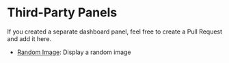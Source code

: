 # Third-Party Panels

If you created a separate dashboard panel, feel free to create a Pull Request and
add it here.

- [Random Image](https://github.com/daun/processwire-dashboard-panel-random-image): Display a random image

